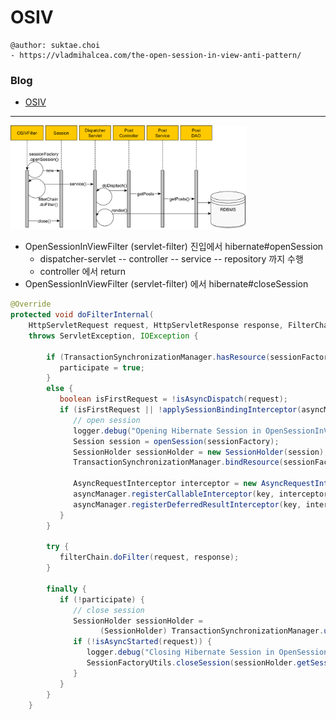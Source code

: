 # OSIV

```
@author: suktae.choi
- https://vladmihalcea.com/the-open-session-in-view-anti-pattern/
```

### Blog

- [OSIV](http://pds19.egloos.com/pds/201106/28/18/Open_Session_In_View_Pattern.pdf)

***

<img src="1.png" width="75%">

- OpenSessionInViewFilter (servlet-filter) 진입에서 hibernate#openSession
  - dispatcher-servlet -- controller -- service -- repository 까지 수행
  - controller 에서 return
- OpenSessionInViewFilter (servlet-filter) 에서 hibernate#closeSession

```java
@Override
protected void doFilterInternal(
    HttpServletRequest request, HttpServletResponse response, FilterChain filterChain)
    throws ServletException, IOException {

    ​    if (TransactionSynchronizationManager.hasResource(sessionFactory)) {
    ​       participate = true;
    ​    }
    ​    else {
    ​       boolean isFirstRequest = !isAsyncDispatch(request);
    ​       if (isFirstRequest || !applySessionBindingInterceptor(asyncManager, key)) {
    ​          // open session
    ​          logger.debug("Opening Hibernate Session in OpenSessionInViewFilter");
    ​          Session session = openSession(sessionFactory);
    ​          SessionHolder sessionHolder = new SessionHolder(session);
    ​          TransactionSynchronizationManager.bindResource(sessionFactory, sessionHolder);

    ​          AsyncRequestInterceptor interceptor = new AsyncRequestInterceptor(sessionFactory, sessionHolder);
    ​          asyncManager.registerCallableInterceptor(key, interceptor);
    ​          asyncManager.registerDeferredResultInterceptor(key, interceptor);
    ​       }
    ​    }

    ​    try {
    ​       filterChain.doFilter(request, response);
    ​    }

    ​    finally {
    ​       if (!participate) {
    ​          // close session
    ​          SessionHolder sessionHolder =
    ​                (SessionHolder) TransactionSynchronizationManager.unbindResource(sessionFactory);
    ​          if (!isAsyncStarted(request)) {
    ​             logger.debug("Closing Hibernate Session in OpenSessionInViewFilter");
    ​             SessionFactoryUtils.closeSession(sessionHolder.getSession());
    ​          }
    ​       }
    ​    }
    }
```